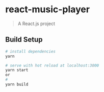 # react-music-player

> A React.js project

## Build Setup

``` bash
# install dependencies
yarn

# serve with hot reload at localhost:3000 
yarn start
or
# 
yarn build

